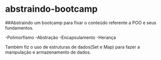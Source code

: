 # abstraindo-bootcamp

##Abstraindo um bootcamp para fixar o conteúdo referente a POO e seus fundamentos.

-Polimorfismo
-Abstração
-Encapsulamento
-Herança

Também fiz o uso de estruturas de dados(Set e Map) para fazer a manipulação e armazenamento de dados. 
